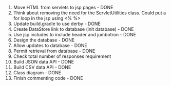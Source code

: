 1. Move HTML from servlets to jsp pages - DONE
2. Think about removing the need for the ServletUtilities class. Could put a for loop in the jsp using <% %>
3. Update build.gradle to use derby - DONE
4. Create DataStore link to database (init database) - DONE
5. Use jsp includes to include header and jumbotron - DONE
6. Design the database - DONE
7. Allow updates to database - DONE
8. Permit retrieval from database - DONE
9. Check total number of responses requirement
10. Build JSON data API - DONE
11. Build CSV data API - DONE
12. Class diagram - DONE
13. Finish commenting code - DONE


